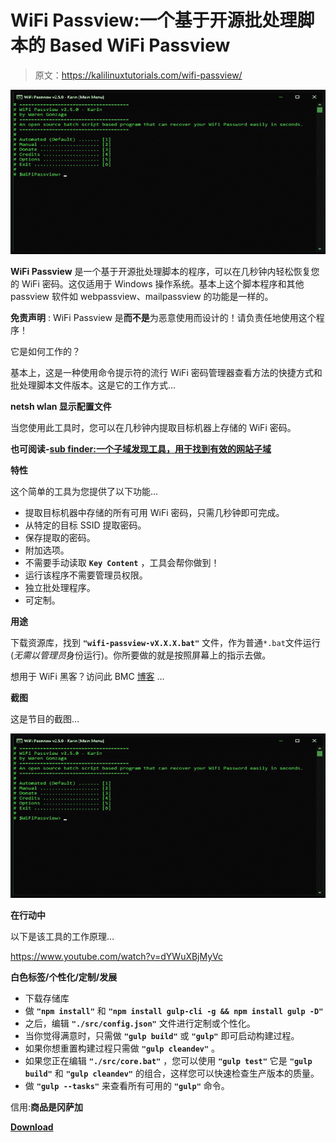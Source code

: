 # WiFi Passview:一个基于开源批处理脚本的 Based WiFi Passview

> 原文：<https://kalilinuxtutorials.com/wifi-passview/>

[![WiFi Passview : An Open Source Batch Script Based WiFi Passview For Windows](img//6f6b1c67b100baef0a75037dc621b6f8.png "WiFi Passview : An Open Source Batch Script Based WiFi Passview For Windows")](https://1.bp.blogspot.com/-fFj6vd4JE5Y/Xl8_pds3kWI/AAAAAAAAFSE/b_feuUfFpson6xxOY4Kzi2Qbn0mZF_KYACLcBGAsYHQ/s1600/WiFi%2BPassview.png)

**WiFi Passview** 是一个基于开源批处理脚本的程序，可以在几秒钟内轻松恢复您的 WiFi 密码。这仅适用于 Windows 操作系统。基本上这个脚本程序和其他 passview 软件如 webpassview、mailpassview 的功能是一样的。

**免责声明** : WiFi Passview 是**而不是**为恶意使用而设计的！请负责任地使用这个程序！

它是如何工作的？

基本上，这是一种使用命令提示符的流行 WiFi 密码管理器查看方法的快捷方式和批处理脚本文件版本。这是它的工作方式…

**netsh wlan 显示配置文件**

当您使用此工具时，您可以在几秒钟内提取目标机器上存储的 WiFi 密码。

**也可阅读-[sub finder:一个子域发现工具，用于找到有效的网站子域](https://kalilinuxtutorials.com/subfinder/)**

**特性**

这个简单的工具为您提供了以下功能…

*   提取目标机器中存储的所有可用 WiFi 密码，只需几秒钟即可完成。
*   从特定的目标 SSID 提取密码。
*   保存提取的密码。
*   附加选项。
*   不需要手动读取 **`Key Content`** ，工具会帮你做到！
*   运行该程序不需要管理员权限。
*   独立批处理程序。
*   可定制。

**用途**

下载资源库，找到 **`"wifi-passview-vX.X.X.bat"`** 文件，作为普通`*.bat`文件运行(*无需以管理员*身份运行)。你所要做的就是按照屏幕上的指示去做。

想用于 WiFi 黑客？访问此 BMC [博客](https://www.buymeacoffee.com/p/40225) …

**截图**

这是节目的截图…

![WiFi Passview : An Open Source Batch Script Based WiFi Passview For Windows](img//6f6b1c67b100baef0a75037dc621b6f8.png "WiFi Passview : An Open Source Batch Script Based WiFi Passview For Windows")

**在行动中**

以下是该工具的工作原理…

https://www.youtube.com/watch?v=dYWuXBjMyVc

**白色标签/个性化/定制/发展**

*   下载存储库
*   做 **`"npm install"`** 和 **`"npm install gulp-cli -g && npm install gulp -D"`**
*   之后，编辑 **`"./src/config.json"`** 文件进行定制或个性化。
*   当你觉得满意时，只需做 **`"gulp build"`** 或 **`"gulp"`** 即可启动构建过程。
*   如果你想重置构建过程只需做 **`"gulp cleandev"`** 。
*   如果您正在编辑 **`"./src/core.bat"`** ，您可以使用 **`"gulp test"`** 它是 **`"gulp build"`** 和 **`"gulp cleandev"`** 的组合，这样您可以快速检查生产版本的质量。
*   做 **`"gulp --tasks"`** 来查看所有可用的 **`"gulp"`** 命令。

信用:**商品是冈萨加**

[**Download**](https://github.com/WarenGonzaga/wifi-passview)